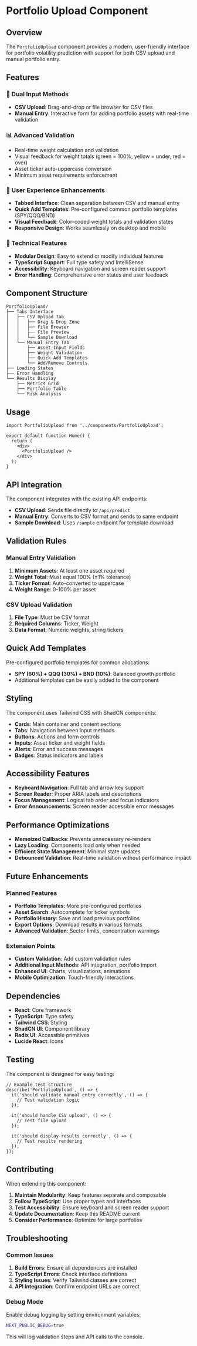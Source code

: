 # Portfolio Upload Component

## Overview

The `PortfolioUpload` component provides a modern, user-friendly interface for portfolio volatility prediction with support for both CSV upload and manual portfolio entry.

## Features

### 🎯 Dual Input Methods
- **CSV Upload**: Drag-and-drop or file browser for CSV files
- **Manual Entry**: Interactive form for adding portfolio assets with real-time validation

### 📊 Advanced Validation
- Real-time weight calculation and validation
- Visual feedback for weight totals (green = 100%, yellow = under, red = over)
- Asset ticker auto-uppercase conversion
- Minimum asset requirements enforcement

### 🚀 User Experience Enhancements
- **Tabbed Interface**: Clean separation between CSV and manual entry
- **Quick Add Templates**: Pre-configured common portfolio templates (SPY/QQQ/BND)
- **Visual Feedback**: Color-coded weight totals and validation states
- **Responsive Design**: Works seamlessly on desktop and mobile

### 🔧 Technical Features
- **Modular Design**: Easy to extend or modify individual features
- **TypeScript Support**: Full type safety and IntelliSense
- **Accessibility**: Keyboard navigation and screen reader support
- **Error Handling**: Comprehensive error states and user feedback

## Component Structure

```
PortfolioUpload/
├── Tabs Interface
│   ├── CSV Upload Tab
│   │   ├── Drag & Drop Zone
│   │   ├── File Browser
│   │   ├── File Preview
│   │   └── Sample Download
│   └── Manual Entry Tab
│       ├── Asset Input Fields
│       ├── Weight Validation
│       ├── Quick Add Templates
│       └── Add/Remove Controls
├── Loading States
├── Error Handling
└── Results Display
    ├── Metrics Grid
    ├── Portfolio Table
    └── Risk Analysis
```

## Usage

```tsx
import PortfolioUpload from '../components/PortfolioUpload';

export default function Home() {
  return (
    <div>
      <PortfolioUpload />
    </div>
  );
}
```

## API Integration

The component integrates with the existing API endpoints:

- **CSV Upload**: Sends file directly to `/api/predict`
- **Manual Entry**: Converts to CSV format and sends to same endpoint
- **Sample Download**: Uses `/sample` endpoint for template download

## Validation Rules

### Manual Entry Validation
1. **Minimum Assets**: At least one asset required
2. **Weight Total**: Must equal 100% (±1% tolerance)
3. **Ticker Format**: Auto-converted to uppercase
4. **Weight Range**: 0-100% per asset

### CSV Upload Validation
1. **File Type**: Must be CSV format
2. **Required Columns**: Ticker, Weight
3. **Data Format**: Numeric weights, string tickers

## Quick Add Templates

Pre-configured portfolio templates for common allocations:

- **SPY (60%) + QQQ (30%) + BND (10%)**: Balanced growth portfolio
- Additional templates can be easily added to the component

## Styling

The component uses Tailwind CSS with ShadCN components:

- **Cards**: Main container and content sections
- **Tabs**: Navigation between input methods
- **Buttons**: Actions and form controls
- **Inputs**: Asset ticker and weight fields
- **Alerts**: Error and success messages
- **Badges**: Status indicators and labels

## Accessibility Features

- **Keyboard Navigation**: Full tab and arrow key support
- **Screen Reader**: Proper ARIA labels and descriptions
- **Focus Management**: Logical tab order and focus indicators
- **Error Announcements**: Screen reader accessible error messages

## Performance Optimizations

- **Memoized Callbacks**: Prevents unnecessary re-renders
- **Lazy Loading**: Components load only when needed
- **Efficient State Management**: Minimal state updates
- **Debounced Validation**: Real-time validation without performance impact

## Future Enhancements

### Planned Features
- **Portfolio Templates**: More pre-configured portfolios
- **Asset Search**: Autocomplete for ticker symbols
- **Portfolio History**: Save and load previous portfolios
- **Export Options**: Download results in various formats
- **Advanced Validation**: Sector limits, concentration warnings

### Extension Points
- **Custom Validation**: Add custom validation rules
- **Additional Input Methods**: API integration, portfolio import
- **Enhanced UI**: Charts, visualizations, animations
- **Mobile Optimization**: Touch-friendly interactions

## Dependencies

- **React**: Core framework
- **TypeScript**: Type safety
- **Tailwind CSS**: Styling
- **ShadCN UI**: Component library
- **Radix UI**: Accessible primitives
- **Lucide React**: Icons

## Testing

The component is designed for easy testing:

```tsx
// Example test structure
describe('PortfolioUpload', () => {
  it('should validate manual entry correctly', () => {
    // Test validation logic
  });
  
  it('should handle CSV upload', () => {
    // Test file upload
  });
  
  it('should display results correctly', () => {
    // Test results rendering
  });
});
```

## Contributing

When extending this component:

1. **Maintain Modularity**: Keep features separate and composable
2. **Follow TypeScript**: Use proper types and interfaces
3. **Test Accessibility**: Ensure keyboard and screen reader support
4. **Update Documentation**: Keep this README current
5. **Consider Performance**: Optimize for large portfolios

## Troubleshooting

### Common Issues

1. **Build Errors**: Ensure all dependencies are installed
2. **TypeScript Errors**: Check interface definitions
3. **Styling Issues**: Verify Tailwind classes are correct
4. **API Integration**: Confirm endpoint URLs are correct

### Debug Mode

Enable debug logging by setting environment variables:

```bash
NEXT_PUBLIC_DEBUG=true
```

This will log validation steps and API calls to the console.
